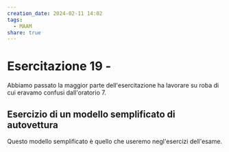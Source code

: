 ```yaml
---
creation_date: 2024-02-11 14:02
tags:
  - MAAM
share: true
---
```

# Esercitazione 19 - 

Abbiamo passato la maggior parte dell'esercitazione ha lavorare su roba di cui eravamo confusi dall'oratorio 7.

## Esercizio di un modello semplificato di autovettura

Questo modello semplificato è quello che useremo negl'esercizi dell'esame.

